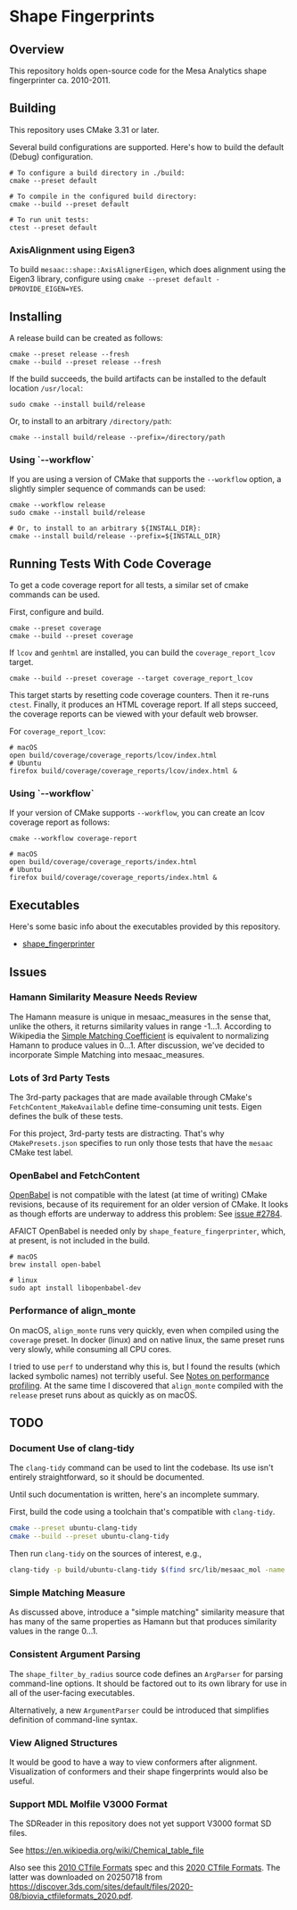 # Shape Fingerprints

## Overview

This repository holds open-source code for the Mesa Analytics shape fingerprinter ca. 2010-2011.

## Building

This repository uses CMake 3.31 or later.

Several build configurations are supported. Here's how to build the default (Debug) configuration.

```shell
# To configure a build directory in ./build:
cmake --preset default

# To compile in the configured build directory:
cmake --build --preset default

# To run unit tests:
ctest --preset default
```

### AxisAlignment using Eigen3

To build `mesaac::shape::AxisAlignerEigen`, which does alignment using the Eigen3 library, configure using `cmake --preset default -DPROVIDE_EIGEN=YES`.

## Installing

A release build can be created as follows:

```shell
cmake --preset release --fresh
cmake --build --preset release --fresh
```

If the build succeeds, the build artifacts can be installed to the default location `/usr/local`:

```shell
sudo cmake --install build/release
```

Or, to install to an arbitrary `/directory/path`:

```shell
cmake --install build/release --prefix=/directory/path
```

<h3>Using `--workflow`</h3>

If you are using a version of CMake that supports the `--workflow` option, a slightly simpler sequence of commands can be used:

```shell
cmake --workflow release
sudo cmake --install build/release

# Or, to install to an arbitrary ${INSTALL_DIR}:
cmake --install build/release --prefix=${INSTALL_DIR}
```

## Running Tests With Code Coverage

To get a code coverage report for all tests, a similar set of cmake commands can be used.

First, configure and build.

```shell
cmake --preset coverage
cmake --build --preset coverage
```

If `lcov` and `genhtml` are installed, you can build the `coverage_report_lcov` target.

```shell
cmake --build --preset coverage --target coverage_report_lcov
```

This target starts by resetting code coverage counters. Then it re-runs `ctest`. Finally, it produces an HTML coverage report. If all steps succeed, the coverage reports can be viewed with your default web browser.

For `coverage_report_lcov`:

```shell
# macOS
open build/coverage/coverage_reports/lcov/index.html
# Ubuntu
firefox build/coverage/coverage_reports/lcov/index.html &
```

<h3>Using `--workflow`</h3>

If your version of CMake supports `--workflow`, you can create an lcov coverage report as follows:

```shell
cmake --workflow coverage-report

# macOS
open build/coverage/coverage_reports/index.html
# Ubuntu
firefox build/coverage/coverage_reports/index.html &
```

## Executables

Here's some basic info about the executables provided by this repository.

- [shape_fingerprinter](src/cli/shape_fingerprinter/doc/shape_fingerprinter.md)

## Issues

### Hamann Similarity Measure Needs Review

The Hamann measure is unique in mesaac_measures in the sense that, unlike the others, it returns similarity values in range -1...1. According to Wikipedia the [Simple Matching Coefficient](https://en.wikipedia.org/wiki/Simple_matching_coefficient) is equivalent to normalizing Hamann to produce values in 0...1. After discussion, we've decided to incorporate Simple Matching into mesaac_measures.

### Lots of 3rd Party Tests

The 3rd-party packages that are made available through CMake's `FetchContent_MakeAvailable` define time-consuming unit tests. Eigen defines the bulk of these tests.

For this project, 3rd-party tests are distracting. That's why `CMakePresets.json` specifies to run only those tests that have the `mesaac` CMake test label.

### OpenBabel and FetchContent

[OpenBabel](https://github.com/openbabel/openbabel) is not compatible with the latest (at time of writing) CMake revisions, because of its requirement for an older version of CMake. It looks as though efforts are underway to address this problem: See [issue #2784](https://github.com/openbabel/openbabel/pull/2784).

AFAICT OpenBabel is needed only by `shape_feature_fingerprinter`, which, at present, is not included in the build.

```shell
# macOS
brew install open-babel

# linux
sudo apt install libopenbabel-dev
```

### Performance of align_monte

On macOS, `align_monte` runs very quickly, even when compiled using the `coverage` preset. In docker (linux) and on native linux, the same preset runs very slowly, while consuming all CPU cores.

I tried to use `perf` to understand why this is, but I found the results (which lacked symbolic names) not terribly useful. See [Notes on performance profiling](notes_on_performance_profiling.md). At the same time I discovered that `align_monte` compiled with the `release` preset runs about as quickly as on macOS.

## TODO

### Document Use of clang-tidy

The `clang-tidy` command can be used to lint the codebase. Its use isn't entirely straightforward, so it should be documented.

Until such documentation is written, here's an incomplete summary.

First, build the code using a toolchain that's compatible with `clang-tidy`.

```sh
cmake --preset ubuntu-clang-tidy
cmake --build --preset ubuntu-clang-tidy
```

Then run `clang-tidy` on the sources of interest, e.g.,

```sh
clang-tidy -p build/ubuntu-clang-tidy $(find src/lib/mesaac_mol -name '*.cpp')
```

### Simple Matching Measure

As discussed above, introduce a "simple matching" similarity measure that has many of the same properties as Hamann but that produces similarity values in the range 0...1.

### Consistent Argument Parsing

The `shape_filter_by_radius` source code defines an `ArgParser` for parsing command-line options. It should be factored out to its own library for use in all of the user-facing executables.

Alternatively, a new `ArgumentParser` could be introduced that simplifies definition of command-line syntax.

### View Aligned Structures

It would be good to have a way to view conformers after alignment. Visualization of conformers and their shape fingerprints would also be useful.

### Support MDL Molfile V3000 Format

The SDReader in this repository does not yet support V3000 format SD files.

See https://en.wikipedia.org/wiki/Chemical_table_file

Also see this [2010 CTfile Formats](ctfile_20100623.pdf) spec and this [2020 CTfile Formats](biovia_ctfileformats_2020.pdf). The latter was downloaded on 20250718 from https://discover.3ds.com/sites/default/files/2020-08/biovia_ctfileformats_2020.pdf.

